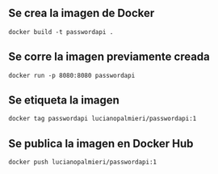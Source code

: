 ## Se crea la imagen de Docker
	docker build -t passwordapi .

## Se corre la imagen previamente creada
	docker run -p 8080:8080 passwordapi

## Se etiqueta la imagen
	docker tag passwordapi lucianopalmieri/passwordapi:1

## Se publica la imagen en Docker Hub
	docker push lucianopalmieri/passwordapi:1